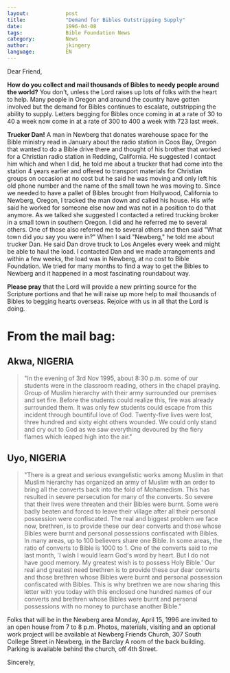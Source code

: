 ```yaml
---
layout:            post 
title:             "Demand for Bibles Outstripping Supply" 
date:              1996-04-08
tags:              Bible Foundation News 
category:          News 
author:            jkingery 
language:          EN 
---
```


Dear Friend, 

**How do you collect and mail thousands of Bibles to needy people 
around the world?** You don't, unless the Lord raises up lots of folks 
with the heart to help. Many people in Oregon and around the country 
have gotten involved but the demand for Bibles continues to escalate, 
outstripping the ability to supply. Letters begging for Bibles once 
coming in at a rate of 30 to 40 a week now come in at a rate of 300 to 
400 a week with 723 last week. 

**Trucker Dan!** A man in Newberg that donates warehouse space for the 
Bible ministry read in January about the radio station in Coos Bay, 
Oregon that wanted to do a Bible drive there and thought of his brother 
that worked for a Christian radio station in Redding, California. He 
suggested I contact him which and when I did, he told me about a 
trucker that had come into the station 4 years earlier and offered to 
transport materials for Christian groups on occasion at no cost but he 
said he was moving and only left his old phone number and the name of 
the small town he was moving to. Since we needed to have a pallet of 
Bibles brought from Hollywood, California to Newberg, Oregon, I tracked 
the man down and called his house. His wife said he worked for someone 
else now and was not in a position to do that anymore. As we talked she 
suggested I contacted a retired trucking broker in a small town in 
southern Oregon. I did and he referred me to several others. One of 
those also referred me to several others and then said "What town did 
you say you were in?" When I said "Newberg," he told me about trucker 
Dan. He said Dan drove truck to Los Angeles every week and might be 
able to haul the load. I contacted Dan and we made arrangements and 
within a few weeks, the load was in Newberg, at no cost to Bible 
Foundation. We tried for many months to find a way to get the Bibles to 
Newberg and it happened in a most fascinating roundabout way. 

**Please pray** that the Lord will provide a new printing source for 
the Scripture portions and that he will raise up more help to mail 
thousands of Bibles to begging hearts overseas. Rejoice with us in all 
that the Lord is doing. 

# From the mail bag: 

## Akwa, NIGERIA

> "In the evening of 3rd Nov 1995, about 8:30 p.m. 
> some of our students were in the classroom reading, others in the 
> chapel praying. Group of Muslim hierarchy with their army surrounded 
> our premises and set fire. Before the students could realize this, fire 
> was already surrounded them. It was only few students could escape from 
> this incident through bountiful love of God. Twenty-five lives were 
> lost, three hundred and sixty eight others wounded. We could only stand 
> and cry out to God as we saw everything devoured by the fiery flames 
> which leaped high into the air." 

## Uyo, NIGERIA

> "There is a great and serious evangelistic works 
> among Muslim in that Muslim hierarchy has organized an army of Muslim 
> with an order to bring all the converts back into the fold of 
> Mohamedism. This has resulted in severe persecution for many of the 
> converts. So severe that their lives were threaten and their Bibles 
> were burnt. Some were badly beaten and forced to leave their village 
> after all their personal possession were confiscated. The real and 
> biggest problem we face now, brethren, is to provide these our dear 
> converts and those whose Bibles were burnt and personal possessions 
> confiscated with Bibles. In many areas, up to 100 believers share one 
> Bible. In some areas, the ratio of converts to Bible is 1000 to 1. One 
> of the converts said to me last month, 'I wish I would learn God's word 
> by heart. But I do not have good memory. My greatest wish is to possess 
> Holy Bible.' Our real and greatest need brethren is to provide these 
> our dear converts and those brethren whose Bibles were burnt and 
> personal possession confiscated with Bibles. This is why brethren we 
> are now sharing this letter with you today with this enclosed one 
> hundred names of our converts and brethren whose Bibles were burnt and 
> personal possessions with no money to purchase another Bible."  

Folks that will be in the Newberg area Monday, April 15, 1996 are 
invited to an open house from 7 to 8 p.m. Photos, materials, visiting 
and an optional work project will be available at Newberg Friends 
Church, 307 South College Street in Newberg, in the Barclay A room of 
the back building. Parking is available behind the church, off 4th 
Street. 

Sincerely,
